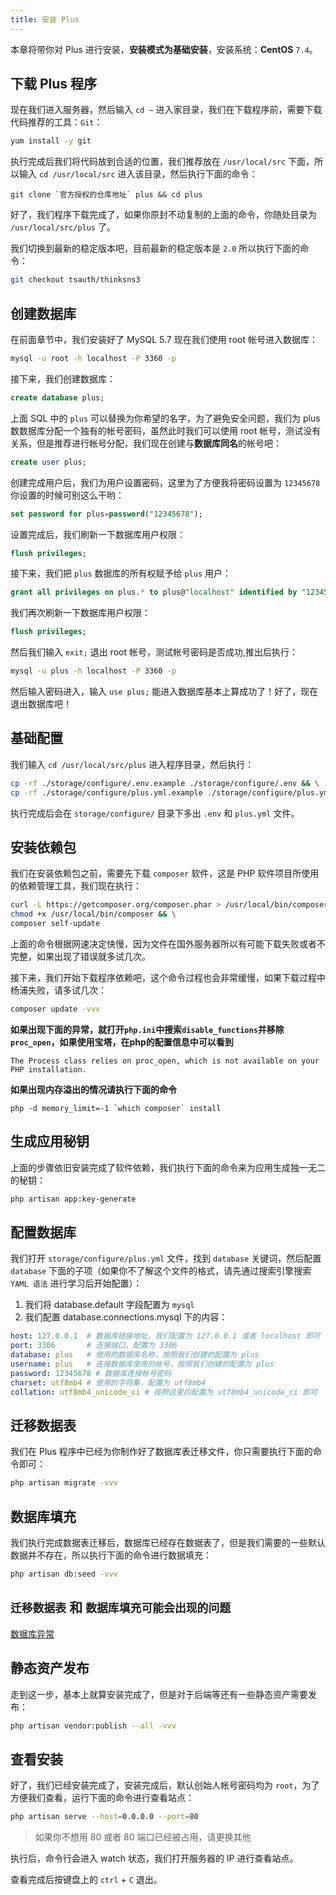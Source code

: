 ```yaml
---
title: 安装 Plus
---
```


本章将带你对 Plus 进行安装，**安装模式为基础安装**，安装系统：**CentOS** `7.4`。

## 下载 Plus 程序

现在我们进入服务器，然后输入 `cd ~` 进入家目录，我们在下载程序前，需要下载代码推荐的工具：`Git`：

```bash
yum install -y git
```

执行完成后我们将代码放到合适的位置，我们推荐放在 `/usr/local/src` 下面，所以输入 `cd /usr/local/src` 进入该目录，然后执行下面的命令：

```
git clone `官方授权的仓库地址` plus && cd plus
```

好了，我们程序下载完成了，如果你原封不动复制的上面的命令，你随处目录为 `/usr/local/src/plus` 了。

我们切换到最新的稳定版本吧，目前最新的稳定版本是 `2.0` 所以执行下面的命令：

```bash
git checkout tsauth/thinksns3
```

## 创建数据库

在前面章节中，我们安装好了 MySQL 5.7 现在我们使用 root 帐号进入数据库：

```bash
mysql -u root -h localhost -P 3360 -p
```

接下来，我们创建数据库：

```sql
create database plus;
```

上面 SQL 中的 `plus` 可以替换为你希望的名字，为了避免安全问题，我们为 plus 数数据库分配一个独有的帐号密码，虽然此时我们可以使用 root 帐号，测试没有关系，但是推荐进行帐号分配，我们现在创建与**数据库同名**的帐号吧：

```sql
create user plus;
```

创建完成用户后，我们为用户设置密码，这里为了方便我将密码设置为 `12345678` 你设置的时候可别这么干哟：

```sql
set password for plus=password("12345678");
```

设置完成后，我们刷新一下数据库用户权限：

```sql
flush privileges;
```

接下来，我们把 `plus` 数据库的所有权赋予给 `plus` 用户：

```sql
grant all privileges on plus.* to plus@"localhost" identified by "12345678";
```

我们再次刷新一下数据库用户权限：

```sql
flush privileges;
```

然后我们输入 `exit;` 退出 root 帐号，测试帐号密码是否成功,推出后执行：

```bash
mysql -u plus -h localhost -P 3360 -p
```

然后输入密码进入，输入 `use plus;` 能进入数据库基本上算成功了！好了，现在退出数据库吧！

## 基础配置

我们输入 `cd /usr/local/src/plus` 进入程序目录，然后执行：

```bash
cp -rf ./storage/configure/.env.example ./storage/configure/.env && \
cp -rf ./storage/configure/plus.yml.example ./storage/configure/plus.yml
```

执行完成后会在 `storage/configure/` 目录下多出 `.env` 和 `plus.yml` 文件。

## 安装依赖包

我们在安装依赖包之前，需要先下载 `composer` 软件，这是 PHP 软件项目所使用的依赖管理工具，我们现在执行：

```bash
curl -L https://getcomposer.org/composer.phar > /usr/local/bin/composer && \
chmod +x /usr/local/bin/composer && \
composer self-update
```

上面的命令根据网速决定快慢，因为文件在国外服务器所以有可能下载失败或者不完整，如果出现了错误就多试几次。

接下来，我们开始下载程序依赖吧，这个命令过程也会非常缓慢，如果下载过程中杨浦失败，请多试几次：

```bash
composer update -vvv
```


**如果出现下面的异常，就打开`php.ini`中搜索`disable_functions`并移除`proc_open`，如果使用宝塔，在php的配置信息中可以看到**

```shell script
The Process class relies on proc_open, which is not available on your PHP installation.

```

**如果出现内存溢出的情况请执行下面的命令**
```shell script
php -d memory_limit=-1 `which composer` install
```

## 生成应用秘钥

上面的步骤依旧安装完成了软件依赖，我们执行下面的命令来为应用生成独一无二的秘钥：

```bash
php artisan app:key-generate
```

## 配置数据库

我们打开 `storage/configure/plus.yml` 文件，找到 `database` 关键词，然后配置 `database` 下面的子项（如果你不了解这个文件的格式，请先通过搜索引擎搜索 `YAML 语法` 进行学习后开始配置）：

1. 我们将 database.default 字段配置为 `mysql`
2. 我们配置 database.connections.mysql 下的内容：

```yaml
host: 127.0.0.1  # 数据库链接地址，我们配置为 127.0.0.1 或者 localhost 即可
port: 3306       # 连接端口，配置为 3306
database: plus   # 使用的数据库名称，按照我们创建的配置为 plus
username: plus   # 连接数据库使用的帐号，按照我们创建的配置为 plus
password: 12345678 # 数据库连接帐号密码
charset: utf8mb4 # 使用的字符集，配置为 utf8mb4
collation: utf8mb4_unicode_ci # 按照这里的配置为 utf8mb4_unicode_ci 即可
```

## 迁移数据表

我们在 Plus 程序中已经为你制作好了数据库表迁移文件，你只需要执行下面的命令即可：

```bash
php artisan migrate -vvv
```

## 数据库填充

我们执行完成数据表迁移后，数据库已经存在数据表了，但是我们需要的一些默认数据并不存在，所以执行下面的命令进行数据填充：

```bash
php artisan db:seed -vvv
```

## `迁移数据表` 和 `数据库填充可能会出现的问题`
[数据库异常](/Q&A/server/README.md#数据库异常)

## 静态资产发布

走到这一步，基本上就算安装完成了，但是对于后端等还有一些静态资产需要发布：

```bash
php artisan vendor:publish --all -vvv
```

## 查看安装

好了，我们已经安装完成了，安装完成后，默认创始人帐号密码均为 `root`，为了方便我们查看，运行下面的命令进行查看站点：

```bash
php artisan serve --host=0.0.0.0 --port=80
```

> 如果你不想用 80 或者 80 端口已经被占用，请更换其他

执行后，命令行会进入 watch 状态，我们打开服务器的 IP 进行查看站点。

查看完成后按键盘上的 `ctrl` + `C` 退出。
